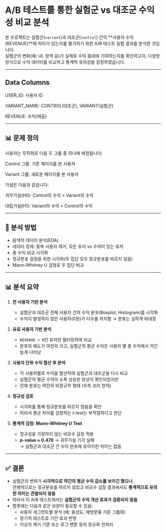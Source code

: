 # A/B 테스트를 통한 실험군 vs 대조군 수익성 비교 분석

본 프로젝트는 실험군(`variant`)과 대조군(`control`) 간의 **사용자 수익(REVENUE)**에 차이가 있는지를 평가하기 위한 A/B 테스트 실험 결과를 분석한 것입니다.  
실험군의 변화(예: UI, 정책 등)가 실제로 수익 증대에 기여하는지를 확인하고자, 다양한 방식으로 수익 데이터를 비교하고 통계적 유의성을 검정하였습니다.

---

## Data Columns
USER_ID: 사용자 ID

VARIANT_NAME: CONTROL(대조군), VARIANT(실험군)

REVENUE: 수익(매출)

---
## 📊 문제 정의
사용자는 무작위로 다음 두 그룹 중 하나에 배정됩니다:

Control 그룹: 기존 페이지를 본 사용자

Variant 그룹: 새로운 페이지를 본 사용자

가설은 다음과 같습니다:

귀무가설(H0): Control의 수익 < Variant의 수익

대립가설(H1): Variant의 수익 > Control의 수익

---

## 🧪 분석 방법
- 탐색적 데이터 분석(EDA)
- 데이터 정제: 중복 사용자 제거, 모든 유저 vs 수익이 있는 유저
- 총 수익 비교 시각화
- 정규분포 검정을 위한 시각화(두 집단 모두 정규분포를 따르지 않음)
- Mann–Whitney U 검정로 두 집단 비교

---

## 📊 분석 요약

1. **전 사용자 기반 분석**
   - 실험군과 대조군 전체 사용자 간의 수익 분포(Boxplot, Histogram)를 시각화
   - 수익이 발생하지 않은 사용자(0원)가 다수를 차지함 → 분포는 심하게 비대칭

2. **유료 사용자 기반 분석**
   - `REVENUE > 0`인 유저만 필터링하여 비교
   - 분포의 왜도가 여전히 크고, 실험군의 평균 수익은 사용자 별 총 수익에서 약간 높게 나타남

3. **사용자 단위 수익 합산 후 분석**
   - 각 사용자별로 수익을 합산하여 실험군과 대조군을 다시 비교
   - 실험군의 평균 수익이 소폭 상승한 양상이 확인되었지만
   - 전체 분포는 여전히 비정규적 형태 (우측 꼬리 현저)

4. **정규성 검토**
   - 시각화를 통해 정규분포를 따르지 않음을 확인
   - 따라서 평균 차이를 검정하는 t-test는 부적절하다고 판단

5. **통계적 검정: Mann–Whitney U Test**
   - 정규성을 가정하지 않는 비모수 검정 적용
   - **p-value ≈ 0.478** → 귀무가설 기각 실패  
     → 실험군과 대조군 간 수익 분포에 유의미한 차이는 없음

---

## ✅ 결론

- 실험군의 변화가 **시각적으로 약간의 평균 수익 감소를 보이긴 했으나**,  
  전체적으로는 정규분포를 따르지 않았고 비모수 검정 결과에서도 **통계적으로 유의한 차이는 관찰되지 않음**  
- 따라서 이 A/B 테스트에서는 **실험군의 수익 개선 효과가 검증되지 않음**
- 향후에는 다음과 같은 보완이 필요할 수 있음:
  - 사용자 세그먼트별 분석 (예: 충성도, 재방문율 기준 그룹화)
  - 장기적 테스트로 기간 효과 반영
  - 이상치 제거 기준 또는 로그 변환 등의 정규화 전처리

